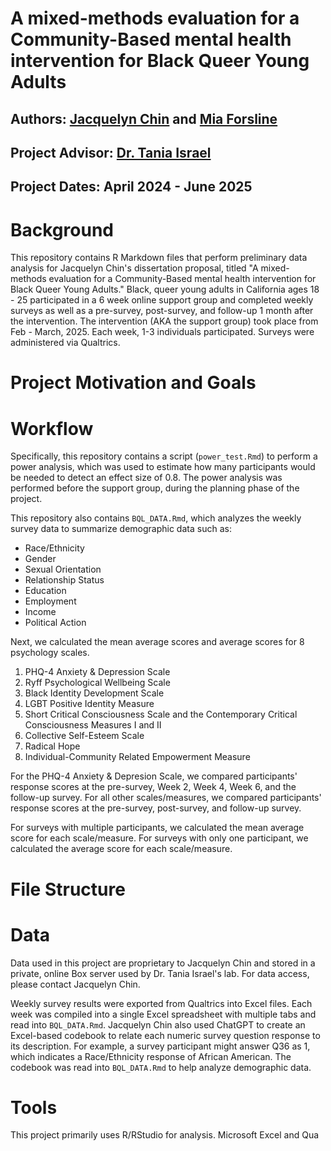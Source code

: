 # A mixed-methods evaluation for a Community-Based mental health intervention for Black Queer Young Adults

## Authors: [Jacquelyn Chin](https://github.com/jchin333) and [Mia Forsline](https://www.linkedin.com/in/mia-forsline/)

## Project Advisor: [Dr. Tania Israel](https://taniaisrael.com/) 

## Project Dates: April 2024 - June 2025

# Background

This repository contains R Markdown files that perform preliminary data analysis for Jacquelyn Chin's dissertation proposal, titled "A mixed-methods evaluation for a Community-Based mental health intervention for Black Queer Young Adults." Black, queer young adults in California ages 18 - 25 participated in a 6 week online support group and completed weekly surveys as well as a pre-survey, post-survey, and follow-up 1 month after the intervention. The intervention (AKA the support group) took place from Feb - March, 2025. Each week, 1-3 individuals participated. Surveys were administered via Qualtrics. 


# Project Motivation and Goals

# Workflow 

Specifically, this repository contains a script (`power_test.Rmd`) to perform a power analysis, which was used to estimate how many participants would be needed to detect an effect size of 0.8. The power analysis was performed before the support group, during the planning phase of the project. 

This repository also contains `BQL_DATA.Rmd`, which analyzes the weekly survey data to summarize demographic data such as: 
- Race/Ethnicity
- Gender
- Sexual Orientation
- Relationship Status
- Education
- Employment
- Income
- Political Action

Next, we calculated the mean average scores and average scores for 8 psychology scales. 

1. PHQ-4 Anxiety & Depression Scale
2. Ryff Psychological Wellbeing Scale
3. Black Identity Development Scale
4. LGBT Positive Identity Measure
5. Short Critical Consciousness Scale and the Contemporary Critical Consciousness Measures I and II
6. Collective Self-Esteem Scale
7. Radical Hope
8. Individual-Community Related Empowerment Measure

For the PHQ-4 Anxiety & Depresion Scale, we compared participants' response scores at the pre-survey, Week 2, Week 4, Week 6, and the follow-up survey. For all other scales/measures, we compared participants' response scores at the pre-survey, post-survey, and follow-up survey. 

For surveys with multiple participants, we calculated the mean average score for each scale/measure. For surveys with only one participant, we calculated the average score for each scale/measure. 

# File Structure 



# Data

Data used in this project are proprietary to Jacquelyn Chin and stored in a private, online Box server used by Dr. Tania Israel's lab. For data access, please contact Jacquelyn Chin. 

Weekly survey results were exported from Qualtrics into Excel files. Each week was compiled into a single Excel spreadsheet with multiple tabs and read into `BQL_DATA.Rmd`. Jacquelyn Chin also used ChatGPT to create an Excel-based codebook to relate each numeric survey question response to its description. For example, a survey participant might answer Q36 as 1, which indicates a Race/Ethnicity response of African American. The codebook was read into `BQL_DATA.Rmd` to help analyze demographic data. 

# Tools

This project primarily uses R/RStudio for analysis. Microsoft Excel and Qua

